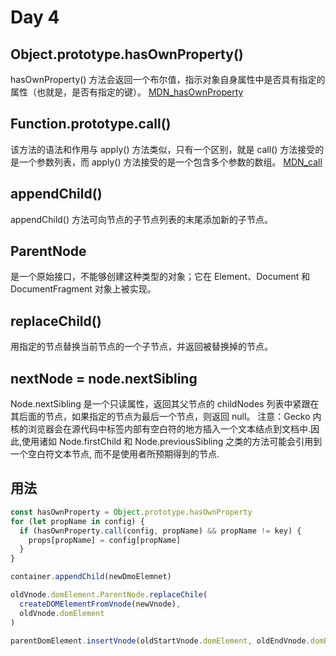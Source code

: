 # Day 4

## Object.prototype.hasOwnProperty()

hasOwnProperty() 方法会返回一个布尔值，指示对象自身属性中是否具有指定的属性（也就是，是否有指定的键）。
[MDN_hasOwnProperty](https://developer.mozilla.org/zh-CN/docs/Web/JavaScript/Reference/Global_Objects/Object/hasOwnProperty)

## Function.prototype.call()

该方法的语法和作用与 apply() 方法类似，只有一个区别，就是 call() 方法接受的是一个参数列表，而 apply() 方法接受的是一个包含多个参数的数组。
[MDN_call](https://developer.mozilla.org/zh-CN/docs/Web/JavaScript/Reference/Global_Objects/Function/call)

## appendChild()

appendChild() 方法可向节点的子节点列表的末尾添加新的子节点。

## ParentNode

是一个原始接口，不能够创建这种类型的对象；它在 Element、Document 和 DocumentFragment 对象上被实现。

## replaceChild()

用指定的节点替换当前节点的一个子节点，并返回被替换掉的节点。

## nextNode = node.nextSibling

Node.nextSibling 是一个只读属性，返回其父节点的 childNodes 列表中紧跟在其后面的节点，如果指定的节点为最后一个节点，则返回 null。
注意：Gecko 内核的浏览器会在源代码中标签内部有空白符的地方插入一个文本结点到文档中.因此,使用诸如 Node.firstChild 和 Node.previousSibling 之类的方法可能会引用到一个空白符文本节点, 而不是使用者所预期得到的节点.

## 用法

```js
const hasOwnProperty = Object.prototype.hasOwnProperty
for (let propName in config) {
  if (hasOwnProperty.call(config, propName) && propName != key) {
    props[propName] = config[propName]
  }
}
```

```js
container.appendChild(newDmoElemnet)
```

```js
oldVnode.domElement.ParentNode.replaceChile(
  createDOMElementFromVnode(newVnode),
  oldVnode.domElement
)
```

```js
parentDomElement.insertVnode(oldStartVnode.domElement, oldEndVnode.domElement.nextSi)
```

